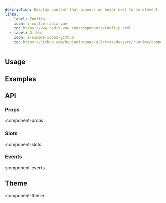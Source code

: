 ```yaml
---
description: Display content that appears on hover next to an element.
links:
  - label: Tooltip
    icon: i-custom-radix-vue
    to: https://www.radix-vue.com/components/tooltip.html
  - label: GitHub
    icon: i-simple-icons-github
    to: https://github.com/benjamincanac/ui3/tree/dev/src/runtime/components/Tooltip.vue
---
```


## Usage

## Examples

## API

### Props

:component-props

### Slots

:component-slots

### Events

:component-events

## Theme

:component-theme
